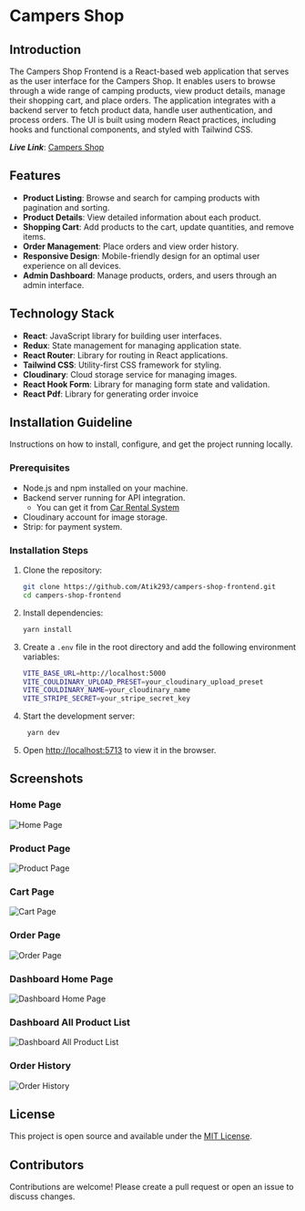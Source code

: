 # Campers Shop

## Introduction

The Campers Shop Frontend is a React-based web application that serves as the user interface for the Campers Shop. It enables users to browse through a wide range of camping products, view product details, manage their shopping cart, and place orders. The application integrates with a backend server to fetch product data, handle user authentication, and process orders. The UI is built using modern React practices, including hooks and functional components, and styled with Tailwind CSS.

**_Live Link_**: [Campers Shop](https://campers-shop-frontend-lac.vercel.app/)

## Features

- **Product Listing**: Browse and search for camping products with pagination and sorting.
- **Product Details**: View detailed information about each product.
- **Shopping Cart**: Add products to the cart, update quantities, and remove items.
- **Order Management**: Place orders and view order history.
- **Responsive Design**: Mobile-friendly design for an optimal user experience on all devices.
- **Admin Dashboard**: Manage products, orders, and users through an admin interface.

## Technology Stack

- **React**: JavaScript library for building user interfaces.
- **Redux**: State management for managing application state.
- **React Router**: Library for routing in React applications.
- **Tailwind CSS**: Utility-first CSS framework for styling.
- **Cloudinary**: Cloud storage service for managing images.
- **React Hook Form**: Library for managing form state and validation.
- **React Pdf**: Library for generating order invoice

## Installation Guideline

Instructions on how to install, configure, and get the project running locally.

### Prerequisites

- Node.js and npm installed on your machine.
- Backend server running for API integration.
  - You can get it from [Car Rental System](https://github.com/Atik203/Campers-Shop-Backend)
- Cloudinary account for image storage.
- Strip: for payment system.

### Installation Steps

1. Clone the repository:
   ```bash
   git clone https://github.com/Atik293/campers-shop-frontend.git
   cd campers-shop-frontend
   ```
2. Install dependencies:

   ```bash
   yarn install

   ```

3. Create a `.env` file in the root directory and add the following environment variables:

   ```bash
   VITE_BASE_URL=http://localhost:5000
   VITE_COULDINARY_UPLOAD_PRESET=your_cloudinary_upload_preset
   VITE_COULDINARY_NAME=your_cloudinary_name
   VITE_STRIPE_SECRET=your_stripe_secret_key
   ```

4. Start the development server:

   ```bash
    yarn dev
   ```

5. Open [http://localhost:5713](http://localhost:5173) to view it in the browser.

## Screenshots

### Home Page

![Home Page]('./screenshots/home.png')

### Product Page

![Product Page]('./screenshots/product.png')

### Cart Page

![Cart Page]('./screenshots/cart.png')

### Order Page

![Order Page]('./screenshots/order.png')

### Dashboard Home Page

![Dashboard Home Page]('./screenshots/dashboard-home.png')

### Dashboard All Product List

![Dashboard All Product List]('./screenshots/all-product-list.png')

### Order History

![Order History]('./screenshots/order-history.png')

## License

This project is open source and available under the [MIT License](LICENSE).

## Contributors

Contributions are welcome! Please create a pull request or open an issue to discuss changes.
